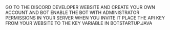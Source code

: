 GO TO THE DISCORD DEVELOPER WEBSITE AND CREATE YOUR OWN ACCOUNT AND BOT
ENABLE THE BOT WITH ADMINISTRATOR PERMISSIONS IN YOUR SERVER WHEN YOU INVITE IT
PLACE THE API KEY FROM YOUR WEBSITE TO THE KEY VARIABLE IN BOTSTARTUP.JAVA
